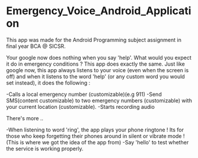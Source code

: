 # Emergency_Voice_Android_Application
This app was made for the Android Programming subject assignment in final year BCA @ SICSR.

Your google now does nothing when you say 'help'. What would you expect it do in emergency conditions ? This app does exactly the same. Just like google now, this app always listens to your voice (even when the screen is off) and when it listens to the word 'help' (or any custom word you would set instead), it does the following :

-Calls a local emergency number (customizable)(e.g 911)
-Send SMS(content customizable) to two emergency numbers (customizable) with your current location (customizable).
-Starts recording audio

There's more ..

-When listening to word 'ring', the app plays your phone ringtone ! Its for those who keep forgetting their phones around in silent or vibrate mode ! (This is where we got the idea of the app from)
-Say 'hello' to test whether the service is working properly.
